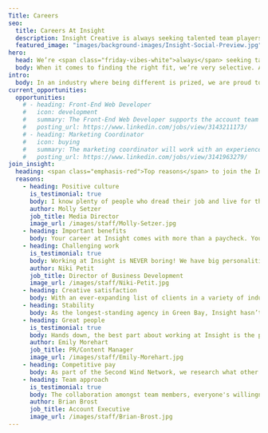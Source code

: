 ```yaml
---
Title: Careers
seo:
  title: Careers At Insight
  description: Insight Creative is always seeking talented team players! Browse marketing communications jobs in digital, web, copy, design & more in Green Bay, Wisconsin.
  featured_image: "images/background-images/Insight-Social-Preview.jpg"
hero:
  head: We’re <span class="friday-vibes-white">always</span> seeking talented <span class="emphasis-red">team players.</span>
  body: When it comes to finding the right fit, we’re very selective. And you should be too.
intro:
  body: In an industry where being different is prized, we are proud to admit that working at Insight is unlike any experience you’ll have elsewhere. We embrace our individual quirks and believe it’s what fuels our creativity and balances our team. We also believe the right mixture of talents and personalities creates the best work, and ultimately, the best results for our customers. If you have something fresh to lend to our team, please contact us or browse the open positions below.
current_opportunities:
  opportunities:
    # - heading: Front-End Web Developer
    #   icon: development
    #   summary: The Front-End Web Developer supports the account team in handling the day-to-day requirements of existing accounts to ensure a high level of client satisfaction. This includes responsibility for the success of assigned projects from concept through completion. The Front-End Web Developer is responsible for communication and coordination of client requests in conjunction with the Account Executives.
    #   posting_url: https://www.linkedin.com/jobs/view/3143211173/
    # - heading: Marketing Coordinator
    #   icon: buying
    #   summary: The marketing coordinator will work with an experienced team of media buyers, designers, copywriters, social media experts and account executives to place award-winning creative for a wide variety of clients. Working closely with Insight’s media director, the marketing coordinator will assist with campaign schedules on television, radio, billboard, print and digital media. The marketing coordinator will also support the media director in preparing presentation materials, media plans or full media proposals and assisting will other administrative tasks.
    #   posting_url: https://www.linkedin.com/jobs/view/3141963279/
join_insight:
  heading: <span class="emphasis-red">Top reasons</span> to join the Insight team
  reasons:
    - heading: Positive culture
      is_testimonial: true
      body: I know plenty of people who dread their job and live for the weekends. If you work at Insight, you don't feel this way. I like coming into work each day, performing well at a job I enjoy and find rewarding, not to mention being immersed in a culture of coworkers that feel like a second family.”
      author: Molly Setzer
      job_title: Media Director
      image_url: /images/staff/Molly-Setzer.jpg
    - heading: Important benefits
      body: Your career at Insight comes with more than a paycheck. You can expect all the important benefits including paid vacation and time off, health insurance, short- and long-term disability, 401K with company match, life insurance, AD&D and other perks.
    - heading: Challenging work
      is_testimonial: true
      body: Working at Insight is NEVER boring! We have big personalities, the clients keep it challenging (in a good way), and the work is always creative. I can’t imagine working anywhere else.”
      author: Niki Petit
      job_title: Director of Business Development
      image_url: /images/staff/Niki-Petit.jpg
    - heading: Creative satisfaction
      body: With an ever-expanding list of clients in a variety of industries, you’ll have plenty of opportunities to flex your creativity each day. Outsiders are often shocked to see the volume of projects our team creates on an ongoing basis.
    - heading: Stability
      body: As the longest-standing agency in Green Bay, Insight hasn’t succeeded on outstanding creative work alone. The strong, sensible business strategy behind every decision has kept the work, staff and overall growth steady.
    - heading: Great people
      is_testimonial: true
      body: Hands down, the best part about working at Insight is the people. I enjoy working with a kind and talented team who not only respect each other but have a lot of fun together too. That type of environment cultivates the best ideas and it shows in our work.”
      author: Emily Morehart
      job_title: PR/Content Manager
      image_url: /images/staff/Emily-Morehart.jpg
    - heading: Competitive pay
      body: As part of the Second Wind Network, we research what other local agencies offer and do our best to provide staff with fair pay that both rewards hard work and emphasizes value.
    - heading: Team approach
      is_testimonial: true
      body: The collaboration amongst team members, everyone's willingness to contribute and the scope of what we can accomplish together are what make Insight stand out.”
      author: Brian Brost
      job_title: Account Executive
      image_url: /images/staff/Brian-Brost.jpg
---
```


